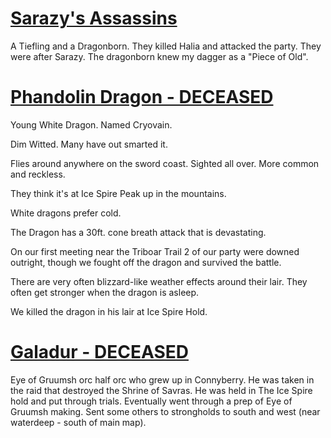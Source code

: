 # <u>Sarazy's Assassins</u>
A Tiefling and a Dragonborn.  They killed Halia and attacked the party.  They were after Sarazy.  The dragonborn knew my dagger as a "Piece of Old".

# <u>Phandolin Dragon - DECEASED</u>
Young White Dragon. Named Cryovain.

Dim Witted.  Many have out smarted it.

Flies around anywhere on the sword coast.  Sighted all over.  More common and reckless.

They think it's at Ice Spire Peak up in the mountains.

White dragons prefer cold.

The Dragon has a 30ft. cone breath attack that is devastating.

On our first meeting near the Triboar Trail 2 of our party were downed outright, though we fought off the dragon and survived the battle.

There are very often blizzard-like weather effects around their lair.  They often get stronger when the dragon is asleep.

We killed the dragon in his lair at Ice Spire Hold.

# <u>Galadur - DECEASED</u>
Eye of Gruumsh orc half orc who grew up in Connyberry.  He was taken in the raid that destroyed the Shrine of Savras.  He was held in The Ice Spire hold and put through trials. Eventually went through a prep of Eye of Gruumsh making.  Sent some others to strongholds to south and west (near waterdeep - south of main map).

